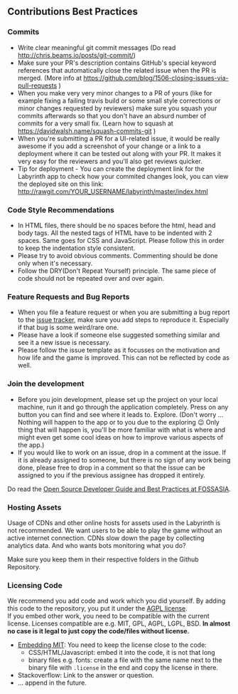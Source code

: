 ## Contributions Best Practices

### Commits
* Write clear meaningful git commit messages (Do read http://chris.beams.io/posts/git-commit/)
* Make sure your PR's description contains GitHub's special keyword references that automatically close the related issue when the PR is merged. (More info at https://github.com/blog/1506-closing-issues-via-pull-requests )
* When you make very very minor changes to a PR of yours (like for example fixing a failing travis build or some small style corrections or minor changes requested by reviewers) make sure you squash your commits afterwards so that you don't have an absurd number of commits for a very small fix. (Learn how to squash at https://davidwalsh.name/squash-commits-git )
* When you're submitting a PR for a UI-related issue, it would be really awesome if you add a screenshot of your change or a link to a deployment where it can be tested out along with your PR. It makes it very easy for the reviewers and you'll also get reviews quicker.
* Tip for deployment - You can create the deployment link for the Labyrinth app to check how your commited changes look, you can view the deployed site on this link: http://rawgit.com/YOUR_USERNAME/labyrinth/master/index.html

### Code Style Recommendations
* In HTML files, there should be no spaces before the html, head and body tags. All the nested tags of HTML have to be indented with 2 spaces. Same goes for CSS and JavaScript. Please follow this in order to keep the indentation style consistent.
* Please try to avoid obvious comments. Commenting should be done only when it's necessary.
* Follow the DRY(Don't Repeat Yourself) principle. The same piece of code should not be repeated over and over again.

### Feature Requests and Bug Reports
* When you file a feature request or when you are submitting a bug report to the [issue tracker](https://github.com/fossasia/labyrinth/issues), make sure you add steps to reproduce it. Especially if that bug is some weird/rare one.
* Please have a look if someone else suggested something similar and see it a new issue is necessary.
* Please follow the issue template as it focusses on the motivation and how life and the game is improved. This can not be reflected by code as well. 

### Join the development
* Before you join development, please set up the project on your local machine, run it and go through the application completely. Press on any button you can find and see where it leads to. Explore. (Don't worry ... Nothing will happen to the app or to you due to the exploring :wink: Only thing that will happen is, you'll be more familiar with what is where and might even get some cool ideas on how to improve various aspects of the app.)
* If you would like to work on an issue, drop in a comment at the issue. If it is already assigned to someone, but there is no sign of any work being done, please free to drop in a comment so that the issue can be assigned to you if the previous assignee has dropped it entirely.

Do read the [Open Source Developer Guide and Best Practices at FOSSASIA](https://blog.fossasia.org/open-source-developer-guide-and-best-practices-at-fossasia).

### Hosting Assets
Usage of CDNs and other online hosts for assets used in the Labyrinth is not recommended. 
We want users to be able to play the game without an active internet connection. CDNs slow down the page by collecting analytics data. And who wants bots monitoring what you do? 

Make sure you keep them in their respective folders in the Github Repository.

### Licensing Code
We recommend you add code and work which you did yourself. By adding this code to the repository, you put it under the [AGPL license](LICENSE).  
If you embed other work, you need to be compatible with the current license. Licenses compatible are e.g. MIT, GPL, AGPL, LGPL, BSD. **In almost no case is it legal to just copy the code/files without license.**
- [Embedding MIT](https://opensource.stackexchange.com/questions/6342/where-to-put-license-for-mit-licensed-code-on-website): You need to keep the license close to the code:
  - CSS/HTML/Javascript: embed it into the code, it is not that long
  - binary files e.g. fonts: create a file with the same name next to the binary file with `.license` in the end and copy the license in there.
- Stackoverflow: Link to the answer or question.
- ... append in the future.
